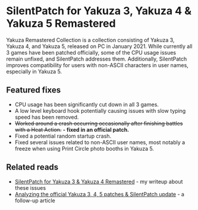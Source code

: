# SilentPatch for Yakuza 3, Yakuza 4 & Yakuza 5 Remastered

Yakuza Remastered Collection is a collection consisting of Yakuza 3, Yakuza 4, and Yakuza 5,
released on PC in January 2021. While currently all 3 games have been patched officially,
some of the CPU usage issues remain unfixed, and SilentPatch addresses them. Additionally,
SilentPatch improves compatibility for users with non-ASCII characters in user names,
especially in Yakuza 5.

## Featured fixes

* CPU usage has been significantly cut down in all 3 games.
* A low level keyboard hook potentially causing issues with slow typing speed has been removed.
* ~~Worked around a crash occurring occasionally after finishing battles with a Heat Action.~~ **- fixed in an official patch.**
* Fixed a potential random startup crash.
* Fixed several issues related to non-ASCII user names, most notably a freeze when using Print Circle photo booths in Yakuza 5.

## Related reads
* [SilentPatch for Yakuza 3 & Yakuza 4 Remastered](https://cookieplmonster.github.io/2021/02/05/silentpatch-yakuza-remastered-collection/) - my writeup about these issues
* [Analyzing the official Yakuza 3, 4, 5 patches & SilentPatch update](https://cookieplmonster.github.io/2021/02/27/silentpatch-yakuza-remastered-collection-r2/) - a follow-up article
